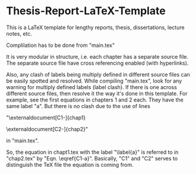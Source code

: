 # Thesis-Report-LaTeX-Template

This is a LaTeX template for lengthy reports, thesis, dissertations, lecture notes, etc. 

Complilation has to be done from "main.tex"

It is very modular in structure, i.e. each chapter has a separate source file. The separate source file have cross referencing enabled (with hyperlinks).

Also, any clash of labels being multiply defined in different source files can be easily spotted and resolved. While compiling "main.tex", look for any warning for multiply defined labels (label clash). If there is one across different source files, then resolve it the way it's done in this template. For example, see the first equations in chapters 1 and 2 each. They have the same label "a". But there is no clash due to the use of lines

"\externaldocument[C1-]{chap1}

\externaldocument[C2-]{chap2}"

in "main.tex". 

So, the equation in chapt1.tex with the label "\label{a}" is referred to in "chap2.tex" by "Eqn. \eqref{C1-a}". Basically, "C1" and "C2" serves to distinguish the TeX file the equation is coming from.
